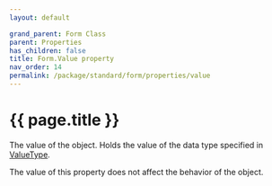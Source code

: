 ```yaml
---
layout: default

grand_parent: Form Class
parent: Properties
has_children: false
title: Form.Value property
nav_order: 14
permalink: /package/standard/form/properties/value
---
```

# {{ page.title }}


The value of the object. Holds the value of the data type specified in <a href="/package/system/object/properties/valuetype">ValueType</a>.

The value of this property does not affect the behavior of the object.

